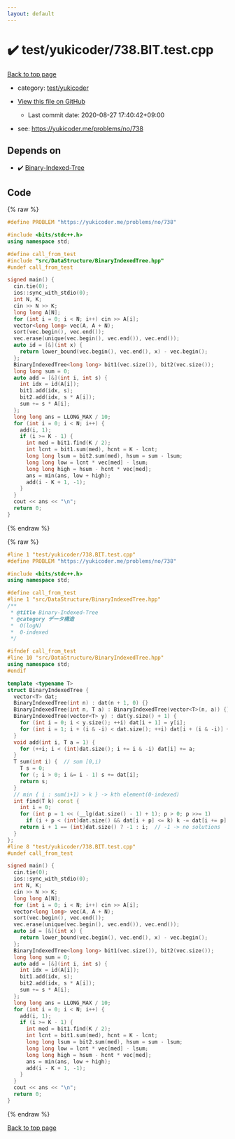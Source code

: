 ```yaml
---
layout: default
---
```


<!-- mathjax config similar to math.stackexchange -->
<script type="text/javascript" async
  src="https://cdnjs.cloudflare.com/ajax/libs/mathjax/2.7.5/MathJax.js?config=TeX-MML-AM_CHTML">
</script>
<script type="text/x-mathjax-config">
  MathJax.Hub.Config({
    TeX: { equationNumbers: { autoNumber: "AMS" }},
    tex2jax: {
      inlineMath: [ ['$','$'] ],
      processEscapes: true
    },
    "HTML-CSS": { matchFontHeight: false },
    displayAlign: "left",
    displayIndent: "2em"
  });
</script>

<script type="text/javascript" src="https://cdnjs.cloudflare.com/ajax/libs/jquery/3.4.1/jquery.min.js"></script>
<script src="https://cdn.jsdelivr.net/npm/jquery-balloon-js@1.1.2/jquery.balloon.min.js" integrity="sha256-ZEYs9VrgAeNuPvs15E39OsyOJaIkXEEt10fzxJ20+2I=" crossorigin="anonymous"></script>
<script type="text/javascript" src="../../../assets/js/copy-button.js"></script>
<link rel="stylesheet" href="../../../assets/css/copy-button.css" />


# :heavy_check_mark: test/yukicoder/738.BIT.test.cpp

<a href="../../../index.html">Back to top page</a>

* category: <a href="../../../index.html#de60e5ba474ac43bf7562c10f5977e2d">test/yukicoder</a>
* <a href="{{ site.github.repository_url }}/blob/master/test/yukicoder/738.BIT.test.cpp">View this file on GitHub</a>
    - Last commit date: 2020-08-27 17:40:42+09:00


* see: <a href="https://yukicoder.me/problems/no/738">https://yukicoder.me/problems/no/738</a>


## Depends on

* :heavy_check_mark: <a href="../../../library/src/DataStructure/BinaryIndexedTree.hpp.html">Binary-Indexed-Tree</a>


## Code

<a id="unbundled"></a>
{% raw %}
```cpp
#define PROBLEM "https://yukicoder.me/problems/no/738"

#include <bits/stdc++.h>
using namespace std;

#define call_from_test
#include "src/DataStructure/BinaryIndexedTree.hpp"
#undef call_from_test

signed main() {
  cin.tie(0);
  ios::sync_with_stdio(0);
  int N, K;
  cin >> N >> K;
  long long A[N];
  for (int i = 0; i < N; i++) cin >> A[i];
  vector<long long> vec(A, A + N);
  sort(vec.begin(), vec.end());
  vec.erase(unique(vec.begin(), vec.end()), vec.end());
  auto id = [&](int x) {
    return lower_bound(vec.begin(), vec.end(), x) - vec.begin();
  };
  BinaryIndexedTree<long long> bit1(vec.size()), bit2(vec.size());
  long long sum = 0;
  auto add = [&](int i, int s) {
    int idx = id(A[i]);
    bit1.add(idx, s);
    bit2.add(idx, s * A[i]);
    sum += s * A[i];
  };
  long long ans = LLONG_MAX / 10;
  for (int i = 0; i < N; i++) {
    add(i, 1);
    if (i >= K - 1) {
      int med = bit1.find(K / 2);
      int lcnt = bit1.sum(med), hcnt = K - lcnt;
      long long lsum = bit2.sum(med), hsum = sum - lsum;
      long long low = lcnt * vec[med] - lsum;
      long long high = hsum - hcnt * vec[med];
      ans = min(ans, low + high);
      add(i - K + 1, -1);
    }
  }
  cout << ans << "\n";
  return 0;
}
```
{% endraw %}

<a id="bundled"></a>
{% raw %}
```cpp
#line 1 "test/yukicoder/738.BIT.test.cpp"
#define PROBLEM "https://yukicoder.me/problems/no/738"

#include <bits/stdc++.h>
using namespace std;

#define call_from_test
#line 1 "src/DataStructure/BinaryIndexedTree.hpp"
/**
 * @title Binary-Indexed-Tree
 * @category データ構造
 *  O(logN)
 *  0-indexed
 */

#ifndef call_from_test
#line 10 "src/DataStructure/BinaryIndexedTree.hpp"
using namespace std;
#endif

template <typename T>
struct BinaryIndexedTree {
  vector<T> dat;
  BinaryIndexedTree(int n) : dat(n + 1, 0) {}
  BinaryIndexedTree(int n, T a) : BinaryIndexedTree(vector<T>(n, a)) {}
  BinaryIndexedTree(vector<T> y) : dat(y.size() + 1) {
    for (int i = 0; i < y.size(); ++i) dat[i + 1] = y[i];
    for (int i = 1; i + (i & -i) < dat.size(); ++i) dat[i + (i & -i)] += dat[i];
  }
  void add(int i, T a = 1) {
    for (++i; i < (int)dat.size(); i += i & -i) dat[i] += a;
  }
  T sum(int i) {  // sum [0,i)
    T s = 0;
    for (; i > 0; i &= i - 1) s += dat[i];
    return s;
  }
  // min { i : sum(i+1) > k } -> kth element(0-indexed)
  int find(T k) const {
    int i = 0;
    for (int p = 1 << (__lg(dat.size() - 1) + 1); p > 0; p >>= 1)
      if (i + p < (int)dat.size() && dat[i + p] <= k) k -= dat[i += p];
    return i + 1 == (int)dat.size() ? -1 : i;  // -1 -> no solutions
  }
};
#line 8 "test/yukicoder/738.BIT.test.cpp"
#undef call_from_test

signed main() {
  cin.tie(0);
  ios::sync_with_stdio(0);
  int N, K;
  cin >> N >> K;
  long long A[N];
  for (int i = 0; i < N; i++) cin >> A[i];
  vector<long long> vec(A, A + N);
  sort(vec.begin(), vec.end());
  vec.erase(unique(vec.begin(), vec.end()), vec.end());
  auto id = [&](int x) {
    return lower_bound(vec.begin(), vec.end(), x) - vec.begin();
  };
  BinaryIndexedTree<long long> bit1(vec.size()), bit2(vec.size());
  long long sum = 0;
  auto add = [&](int i, int s) {
    int idx = id(A[i]);
    bit1.add(idx, s);
    bit2.add(idx, s * A[i]);
    sum += s * A[i];
  };
  long long ans = LLONG_MAX / 10;
  for (int i = 0; i < N; i++) {
    add(i, 1);
    if (i >= K - 1) {
      int med = bit1.find(K / 2);
      int lcnt = bit1.sum(med), hcnt = K - lcnt;
      long long lsum = bit2.sum(med), hsum = sum - lsum;
      long long low = lcnt * vec[med] - lsum;
      long long high = hsum - hcnt * vec[med];
      ans = min(ans, low + high);
      add(i - K + 1, -1);
    }
  }
  cout << ans << "\n";
  return 0;
}

```
{% endraw %}

<a href="../../../index.html">Back to top page</a>

